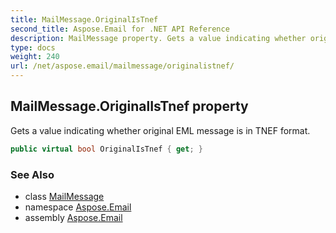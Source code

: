 ```yaml
---
title: MailMessage.OriginalIsTnef
second_title: Aspose.Email for .NET API Reference
description: MailMessage property. Gets a value indicating whether original EML message is in TNEF format
type: docs
weight: 240
url: /net/aspose.email/mailmessage/originalistnef/
---
```

## MailMessage.OriginalIsTnef property

Gets a value indicating whether original EML message is in TNEF format.

```csharp
public virtual bool OriginalIsTnef { get; }
```

### See Also

* class [MailMessage](../)
* namespace [Aspose.Email](../../mailmessage/)
* assembly [Aspose.Email](../../../)


